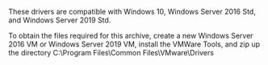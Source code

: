 These drivers are compatible with Windows 10, Windows Server 2016 Std, and Windows Server 2019 Std.

To obtain the files required for this archive, create a new Windows Server 2016 VM or Windows Server 2019 VM, install the VMWare Tools, and zip up the directory C:\Program Files\Common Files\VMware\Drivers